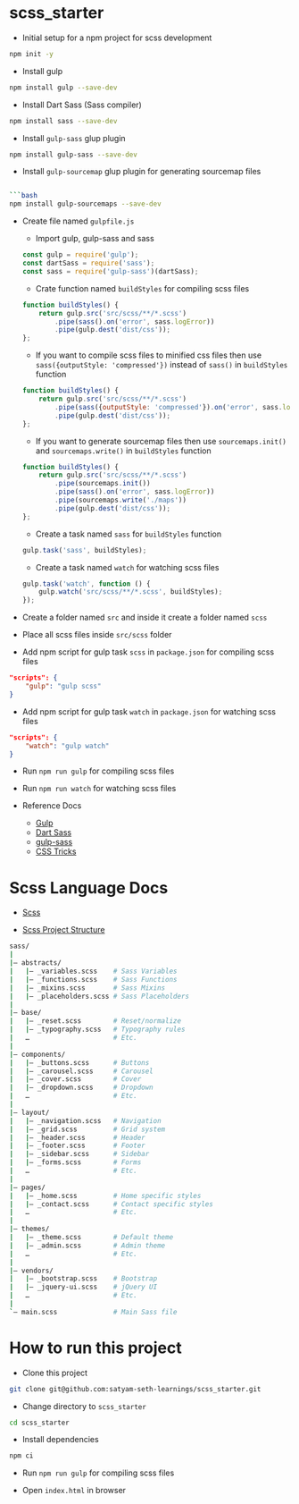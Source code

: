 # scss_starter

- Initial setup for a npm project for scss development

```bash
npm init -y
```

- Install gulp

```bash
npm install gulp --save-dev
```

- Install Dart Sass (Sass compiler)

```bash
npm install sass --save-dev
```

- Install `gulp-sass` glup plugin

```bash
npm install gulp-sass --save-dev
```

- Install `gulp-sourcemap` glup plugin for generating sourcemap files

```bash

```bash
npm install gulp-sourcemaps --save-dev
```

- Create file named `gulpfile.js`

    - Import gulp, gulp-sass and sass

    ```javascript
    const gulp = require('gulp');
    const dartSass = require('sass');
    const sass = require('gulp-sass')(dartSass);
    ```

    - Crate function named `buildStyles` for compiling scss files

    ```javascript
    function buildStyles() {
        return gulp.src('src/scss/**/*.scss')
            .pipe(sass().on('error', sass.logError))
            .pipe(gulp.dest('dist/css'));
    };
    ```

    - If you want to compile scss files to minified css files then use `sass({outputStyle: 'compressed'})` instead of `sass()` in `buildStyles` function

    ```javascript
    function buildStyles() {
        return gulp.src('src/scss/**/*.scss')
            .pipe(sass({outputStyle: 'compressed'}).on('error', sass.logError))
            .pipe(gulp.dest('dist/css'));
    };
    ```

    - If you want to generate sourcemap files then use `sourcemaps.init()` and `sourcemaps.write()` in `buildStyles` function

    ```javascript
    function buildStyles() {
        return gulp.src('src/scss/**/*.scss')
            .pipe(sourcemaps.init())
            .pipe(sass().on('error', sass.logError))
            .pipe(sourcemaps.write('./maps'))
            .pipe(gulp.dest('dist/css'));
    };
    ```
    

    - Create a task named `sass` for `buildStyles` function

    ```javascript
    gulp.task('sass', buildStyles);
    ```

    - Create a task named `watch` for watching scss files

    ```javascript
    gulp.task('watch', function () {
        gulp.watch('src/scss/**/*.scss', buildStyles);
    });
    ```

- Create a folder named `src` and inside it create a folder named `scss`

- Place all scss files inside `src/scss` folder

- Add npm script for gulp task `scss` in `package.json` for compiling scss files

```json
"scripts": {
    "gulp": "gulp scss"
}
```

- Add npm script for gulp task `watch` in `package.json` for watching scss files

```json
"scripts": {
    "watch": "gulp watch"
}
```

- Run `npm run gulp` for compiling scss files

- Run `npm run watch` for watching scss files


- Reference Docs
    - [Gulp](https://gulpjs.com/)
    - [Dart Sass](https://sass-lang.com/dart-sass)
    - [gulp-sass](https://www.npmjs.com/package/gulp-sass)
    - [CSS Tricks](https://css-tricks.com/gulp-for-beginners/)


# Scss Language Docs

- [Scss](https://sass-lang.com/documentation/syntax)

- [Scss Project Structure](https://sass-guidelin.es/#the-7-1-pattern)

```bash
sass/
|
|– abstracts/
|   |– _variables.scss    # Sass Variables
|   |– _functions.scss    # Sass Functions
|   |– _mixins.scss       # Sass Mixins
|   |– _placeholders.scss # Sass Placeholders
|
|– base/
|   |– _reset.scss        # Reset/normalize
|   |– _typography.scss   # Typography rules
|   …                     # Etc.
|
|– components/
|   |– _buttons.scss      # Buttons
|   |– _carousel.scss     # Carousel
|   |– _cover.scss        # Cover
|   |– _dropdown.scss     # Dropdown
|   …                     # Etc.
|
|– layout/
|   |– _navigation.scss   # Navigation
|   |– _grid.scss         # Grid system
|   |– _header.scss       # Header
|   |– _footer.scss       # Footer
|   |– _sidebar.scss      # Sidebar
|   |– _forms.scss        # Forms
|   …                     # Etc.
|
|– pages/
|   |– _home.scss         # Home specific styles
|   |– _contact.scss      # Contact specific styles
|   …                     # Etc.
|
|– themes/
|   |– _theme.scss        # Default theme
|   |– _admin.scss        # Admin theme
|   …                     # Etc.
|
|– vendors/
|   |– _bootstrap.scss    # Bootstrap
|   |– _jquery-ui.scss    # jQuery UI
|   …                     # Etc.
|
`– main.scss              # Main Sass file
```


# How to run this project

- Clone this project

```bash
git clone git@github.com:satyam-seth-learnings/scss_starter.git
```

- Change directory to `scss_starter`

```bash
cd scss_starter
```

- Install dependencies

```bash
npm ci
```

- Run `npm run gulp` for compiling scss files

- Open `index.html` in browser